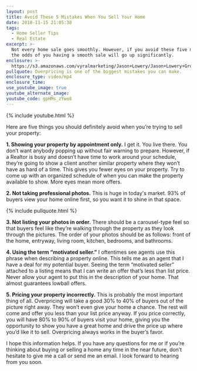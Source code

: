 ```yaml
---
layout: post
title: Avoid These 5 Mistakes When You Sell Your Home
date: 2018-11-15 21:05:38
tags:
  - Home Seller Tips
  - Real Estate
excerpt: >-
  Not every home sale goes smoothly. However, if you avoid these five mistakes,
  the odds of you having a smooth sale will go up significantly.
enclosure: >-
  https://s3.amazonaws.com/vyralmarketing/Jason+Lowery/Jason+Lowery+Group-+Avoid+These+5+Mistakes+When+You+Sell+Your+Home.mp4
pullquote: Overpricing is one of the biggest mistakes you can make.
enclosure_type: video/mp4
enclosure_time:
use_youtube_image: true
youtube_alternate_image:
youtube_code: gpHMs_zYwo8
---
```


{% include youtube.html %}

Here are five things you should definitely avoid when you’re trying to sell your property:

**1. Showing your property by appointment only.** I get it. You live there. You don’t want anybody popping up without fair warning to prepare. However, if a Realtor is busy and doesn’t have time to work around your schedule, they’re going to show a client another similar property where they won’t have as hard of a time. This gives you fewer eyes on your property. Try to come up with an organized schedule of when you can make the property available to show. More eyes mean more offers.

**2. Not taking professional photos.** This is huge in today's market. 93% of buyers view your home online first, so you want it to shine in that space.

{% include pullquote.html %}

**3. Not listing your photos in order.** There should be a carousel-type feel so that buyers feel like they’re walking through the property as they look through the pictures. The order of your photos should be as follows: front of the home, entryway, living room, kitchen, bedrooms, and bathrooms.

**4. **Using the t**erm “motivated seller.”** I oftentimes see agents use this phrase when describing a property online. This tells me as an agent that I have a deal for my potential buyer. Seeing the term “motivated seller” attached to a listing means that I can write an offer that’s less than list price. Never allow your agent to put this in the description of your home. That almost guarantees lowball offers.

**5. Pricing your property incorrectly.** This is probably the most important thing of all. Overpricing will take a good 30% to 40% of buyers out of the picture right away. They won’t even give your home a chance. The rest will come and offer you less than your list price anyway. If you price correctly, you will have 80% to 90% of buyers visit your home, giving you the opportunity to show you have a great home and drive the price up where you’d like it to sell. Overpricing always works in the buyer’s favor.

I hope this information helps. If you have any questions for me or if you’re thinking about buying or selling a home any time in the near future, don’t hesitate to give me a call or send me an email. I look forward to hearing from you soon.<br>&nbsp;

&nbsp;